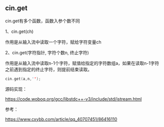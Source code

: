 ## cin.get

cin.get有多个函数，函数入参个数不同

1、cin.get(ch)

作用是从输入流中读取一个字符，赋给字符变量ch

2、cin.get(字符指针, 字符个数n, 终止字符)

作用是从输入流中读取n-1个字符，赋值给指定的字符数组a，如果在读取n-1字符之前遇到指定的终止字符，则提前结束读取。

```c++
cin.get(a,n,'');
```



源码实现：

https://code.woboq.org/gcc/libstdc++-v3/include/std/istream.html

参考：

https://www.cxybb.com/article/qq_40707451/86416110